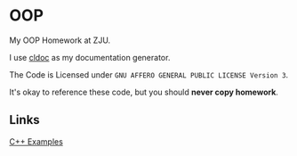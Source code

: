 # OOP

My OOP Homework at ZJU.

I use [cldoc](http://jessevdk.github.io/cldoc/documenting.html) as my documentation generator.

The Code is Licensed under `GNU AFFERO GENERAL PUBLIC LICENSE Version 3`.

It's okay to reference these code, but you should __never copy homework__.

## Links

[C++ Examples](http://en.wikibooks.org/wiki/C%2B%2B_Programming/Examples)
